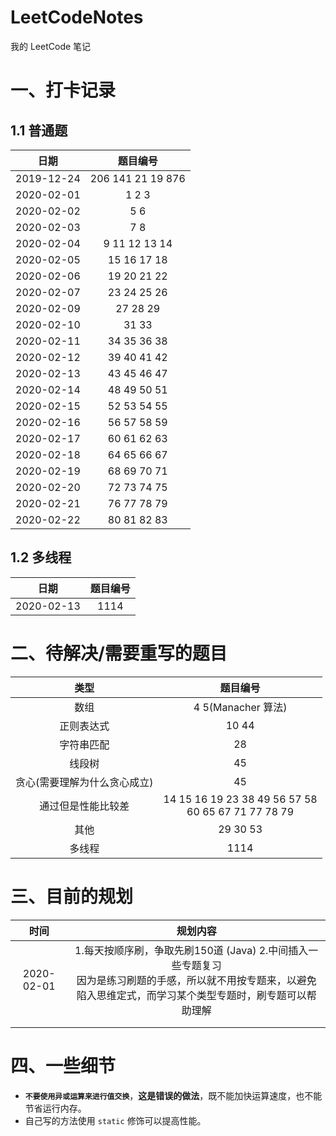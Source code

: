 # LeetCodeNotes
我的 LeetCode 笔记

# 一、打卡记录

## 1.1 普通题

|    日期    |         题目编号          |
| :--------: | :-----------------------: |
| 2019-12-24 | 206   141   21   19   876 |
| 2020-02-01 |         1   2   3         |
| 2020-02-02 |           5   6           |
| 2020-02-03 |           7   8           |
| 2020-02-04 |    9   11  12  13  14     |
| 2020-02-05 |      15  16  17  18       |
| 2020-02-06 |       19  20  21 22       |
| 2020-02-07 |      23  24  25  26       |
| 2020-02-09 |        27  28  29         |
| 2020-02-10 |          31  33           |
| 2020-02-11 |      34  35  36  38       |
| 2020-02-12 |      39  40  41  42       |
| 2020-02-13 |      43  45  46  47       |
| 2020-02-14 |      48  49  50  51       |
| 2020-02-15 |      52  53  54  55       |
| 2020-02-16 |      56  57  58  59       |
| 2020-02-17 |      60  61  62  63       |
| 2020-02-18 |      64  65  66  67       |
| 2020-02-19 |      68  69  70  71       |
| 2020-02-20 |      72  73  74  75       |
| 2020-02-21 |      76  77  78  79       |
| 2020-02-22 |      80  81  82  83       |

## 1.2 多线程

|    日期    | 题目编号 |
| :--------: | :------: |
| 2020-02-13 |   1114   |



# 二、待解决/需要重写的题目

|             类型             |                           题目编号                           |
| :--------------------------: | :----------------------------------------------------------: |
|             数组             |                     4  5(Manacher 算法)                      |
|          正则表达式          |                            10  44                            |
|          字符串匹配          |                              28                              |
|            线段树            |                              45                              |
| 贪心(需要理解为什么贪心成立) |                              45                              |
|      通过但是性能比较差      | 14  15  16  19  23  38  49  56  57  58<br />60  65  67  71  77  78  79 |
|             其他             |                          29  30  53                          |
|            多线程            |                             1114                             |



# 三、目前的规划

|    时间    |                           规划内容                           |
| :--------: | :----------------------------------------------------------: |
| 2020-02-01 | 1.每天按顺序刷，争取先刷150道 (Java)  2.中间插入一些专题复习 <br />因为是练习刷题的手感，所以就不用按专题来，以避免陷入思维定式，而学习某个类型专题时，刷专题可以帮助理解 |
|            |                                                              |
|            |                                                              |

#  四、一些细节

+   **`不要使用异或运算来进行值交换`**，**这是错误的做法**，既不能加快运算速度，也不能节省运行内存。
+   自己写的方法使用 `static` 修饰可以提高性能。